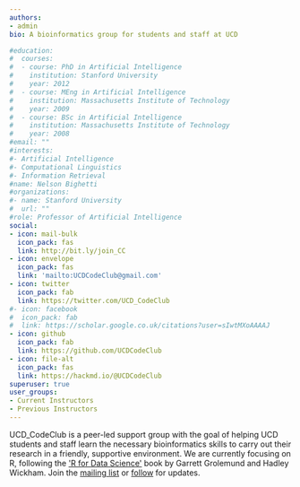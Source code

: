```yaml
---
authors:
- admin
bio: A bioinformatics group for students and staff at UCD

#education:
#  courses:
#  - course: PhD in Artificial Intelligence
#    institution: Stanford University
#    year: 2012
#  - course: MEng in Artificial Intelligence
#    institution: Massachusetts Institute of Technology
#    year: 2009
#  - course: BSc in Artificial Intelligence
#    institution: Massachusetts Institute of Technology
#    year: 2008
#email: ""
#interests:
#- Artificial Intelligence
#- Computational Linguistics
#- Information Retrieval
#name: Nelson Bighetti
#organizations:
#- name: Stanford University
#  url: ""
#role: Professor of Artificial Intelligence
social:
- icon: mail-bulk
  icon_pack: fas
  link: http://bit.ly/join_CC
- icon: envelope
  icon_pack: fas
  link: 'mailto:UCDCodeClub@gmail.com'
- icon: twitter
  icon_pack: fab
  link: https://twitter.com/UCD_CodeClub
#- icon: facebook
#  icon_pack: fab
#  link: https://scholar.google.co.uk/citations?user=sIwtMXoAAAAJ
- icon: github
  icon_pack: fab
  link: https://github.com/UCDCodeClub
- icon: file-alt
  icon_pack: fas
  link: https://hackmd.io/@UCDCodeClub
superuser: true
user_groups:
- Current Instructors
- Previous Instructors
---
```


UCD_CodeClub is a peer-led support group with the goal of helping UCD students and staff learn the necessary bioinformatics skills to carry out their research in a friendly, supportive environment. We are currently focusing on R, following the ['R for Data Science'](https://r4ds.had.co.nz/ "See book") book by Garrett Grolemund and Hadley Wickham. Join the [mailing list](http://bit.ly/join_CC) or [follow](https://twitter.com/UCD_CodeClub "@UCD_CodeClub") for updates.